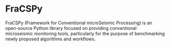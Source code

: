 # FraCSPy

FraCSPy (Framework for Conventional microSeismic Processing) is an open-source Python library focused on providing conventional microseismic monitoring tools, particularly for the purpose of benchmarking
newly proposed algorithms and workflows. 
